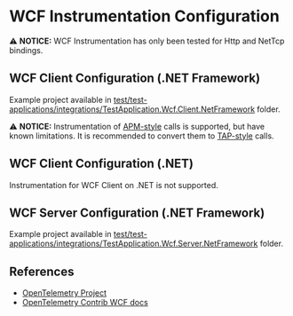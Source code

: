 # WCF Instrumentation Configuration

⚠️ **NOTICE:** WCF Instrumentation has only been tested for Http and NetTcp bindings.

## WCF Client Configuration (.NET Framework)

Example project available in
[test/test-applications/integrations/TestApplication.Wcf.Client.NetFramework](../test/test-applications/integrations/TestApplication.Wcf.Client.NetFramework/)
folder.

⚠️ **NOTICE:** Instrumentation of [APM-style](https://learn.microsoft.com/en-us/dotnet/standard/asynchronous-programming-patterns/asynchronous-programming-model-apm) calls
is supported, but have known limitations.
It is recommended to convert them to [TAP-style](https://learn.microsoft.com/en-us/dotnet/standard/asynchronous-programming-patterns/task-based-asynchronous-pattern-tap) calls.

## WCF Client Configuration (.NET)

Instrumentation for WCF Client on .NET is not supported.

## WCF Server Configuration (.NET Framework)

Example project available in
[test/test-applications/integrations/TestApplication.Wcf.Server.NetFramework](../test/test-applications/integrations/TestApplication.Wcf.Server.NetFramework/)
folder.

## References

* [OpenTelemetry Project](https://opentelemetry.io/)
* [OpenTelemetry Contrib WCF docs](https://github.com/open-telemetry/opentelemetry-dotnet-contrib/blob/Instrumentation.Wcf-1.0.0-rc.8/src/OpenTelemetry.Instrumentation.Wcf/README.md)
